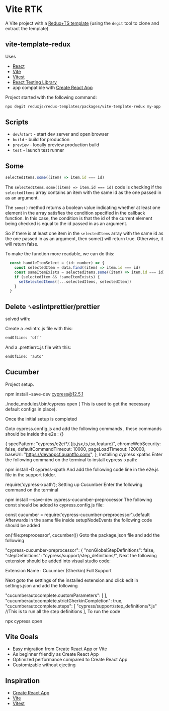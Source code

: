 # Vite RTK

A Vite project with a [Redux+TS template](https://redux.js.org/introduction/getting-started) (using the `degit` tool to clone and extract the template)

## vite-template-redux

Uses

- [React](https://react.dev/)
- [Vite](https://vitejs.dev/)
- [Vitest](https://vitest.dev/)
- [React Testing Library](https://github.com/testing-library/react-testing-library)
- app compatible with [Create React App](https://create-react-app.dev/)

Project started with the following command:

```sh
npx degit reduxjs/redux-templates/packages/vite-template-redux my-app
```

## Scripts

- `dev`/`start` - start dev server and open browser
- `build` - build for production
- `preview` - locally preview production build
- `test` - launch test runner

## Some

```js
selectedItems.some((item) => item.id === id)
```

The ```selectedItems.some((item) => item.id === id)``` code is checking if the ```selectedItems``` array contains an item with the same id as the one passed in as an argument.

The ```some()``` method returns a boolean value indicating whether at least one element in the array satisfies the condition specified in the callback function. In this case, the condition is that the id of the current element being checked is equal to the id passed in as an argument.

So if there is at least one item in the ```selectedItems``` array with the same id as the one passed in as an argument, then some() will return true. Otherwise, it will return false.

To make the function more readable, we can do this:

```js
  const handleItemSelect = (id: number) => {
    const selectedItem = data.find((item) => item.id === id)
    const sameItemExists = selectedItems.some((item) => item.id === id);
    if (selectedItem && !sameItemExists) {
      setSelectedItems([...selectedItems, selectedItem])
    }
  }
```

## Delete `␍`eslintprettier/prettier

solved with:

Create a .eslintrc.js file with this:

```txt
endOfLine: 'off'
```

And a .prettierrc.js file with this:

```txt
endOfLine: 'auto'
```

## Cucumber

Project setup.

npm install –save-dev cypress@12.5.1

./node_modules/.bin/cypress open ( This is used to get the necessary default configs in place).

Once the initial setup is completed

Goto cypress.config.js and add the following commands , these commands should be inside the e2e : {}

{
    specPattern: "cypress/e2e/\*_/_.{js,jsx,ts,tsx,feature}",
    chromeWebSecurity: false,
    defaultCommandTimeout: 10000,
    pageLoadTimeout: 120000,
    baseUrl: "https://devappcf.quantflo.com/",
},
Installing cypress xpaths
Enter the following command on the terminal to install cypress-xpath:

npm install -D cypress-xpath
And add the following code line in the e2e.js file in the support folder.

require('cypress-xpath');
Setting up Cucumber
Enter the following command on the terminal

npm install --save-dev cypress-cucumber-preprocessor
The following const should be added to cypress.config.js file:

const cucumber = require('cypress-cucumber-preprocessor').default
Afterwards in the same file inside setupNodeEvents the following code should be added

on('file:preprocessor', cucumber())
Goto the package.json file and add the following

"cypress-cucumber-preprocessor": {
"nonGlobalStepDefinitions": false,
"stepDefinitions": "cypress/support/step_definitions/",
Next the following extension should be added into visual studio code:

Extension Name : Cucumber (Gherkin) Full Support

Next goto the settings of the installed extension and click edit in settings.json and add the following

"cucumberautocomplete.customParameters": [
],
"cucumberautocomplete.strictGherkinCompletion": true,
"cucumberautocomplete.steps": [
    "cypress/support/step_definitions/*.js"  //This is to run all the step definitions
],
To run the code

npx cypress open

## Vite Goals

- Easy migration from Create React App or Vite
- As beginner friendly as Create React App
- Optimized performance compared to Create React App
- Customizable without ejecting

## Inspiration

- [Create React App](https://github.com/facebook/create-react-app/tree/main/packages/cra-template)
- [Vite](https://github.com/vitejs/vite/tree/main/packages/create-vite/template-react)
- [Vitest](https://github.com/vitest-dev/vitest/tree/main/examples/react-testing-lib)
